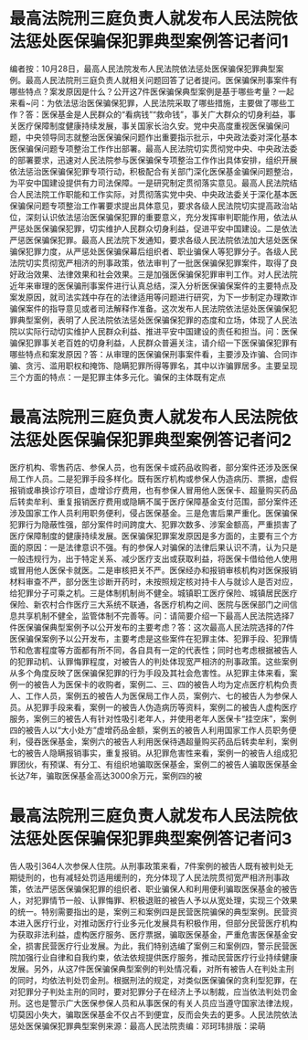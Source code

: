 # 最高法院刑三庭负责人就发布人民法院依法惩处医保骗保犯罪典型案例答记者问1

编者按：10月28日，最高人民法院发布人民法院依法惩处医保骗保犯罪典型案例。最高人民法院刑三庭负责人就相关问题回答了记者提问。医保骗保刑事案件有哪些特点？案发原因是什么？公开这7件医保骗保典型案例是基于哪些考量？一起来看~问：为依法惩治医保骗保犯罪，人民法院采取了哪些措施，主要做了哪些工作？答：医保基金是人民群众的“看病钱”“救命钱”，事关广大群众的切身利益，事关医疗保障制度健康持续发展，事关国家长治久安。党中央高度重视医保骗保问题，中央领导同志就整治医保骗保问题作出重要指示批示，中央政法委对深化基本医保骗保问题专项整治工作作出部署。最高人民法院切实贯彻党中央、中央政法委的部署要求，迅速对人民法院参与医保骗保专项整治工作作出具体安排，组织开展依法惩治医保骗保犯罪专项行动，积极配合有关部门深化医保基金骗保问题整治，为平安中国建设提供有力司法保障。一是研究制定贯彻落实意见。最高人民法院结合人民法院工作职能和工作实际，对贯彻落实党中央、中央政法委关于深化基本医保骗保问题专项整治工作署要求提出具体意见，要求各级人民法院切实提高政治站位，深刻认识依法惩治医保骗保犯罪的重要意义，充分发挥审判职能作用，依法从严惩处医保骗保犯罪，切实维护人民群众切身利益，促进平安中国建设。二是依法严惩医保骗保犯罪。最高人民法院下发通知，要求各级人民法院依法加大惩处医保骗保犯罪力度，从严惩处医保骗保幕后组织者、职业骗保人等犯罪分子。各级人民法院切实贯彻宽严相济的刑事政策，依法审判了一批医保骗保犯罪案件，取得了良好政治效果、法律效果和社会效果。三是加强医保骗保犯罪审判工作。对人民法院近年来审理的医保骗刑事案件进行认真总结，深入分析医保骗保案件的主要特点及案发原因，就司法实践中存在的法律适用等问题进行研究，为下一步制定办理欺诈骗保案件的指导意见或者司法解释作准备。这次发布人民法院依法惩处医保骗保犯罪典型案例，表明了人民法院依法惩处医保骗保犯罪的态度和立场，体现了人民法院以实际行动切实维护人民群众利益、推进平安中国建设的责任和担当。问：医保骗保犯罪事关老百姓的切身利益，人民群众普遍关注，请介绍一下医保骗保犯罪有哪些特点和案发原因？答：从审理的医保骗保刑事案件看，主要涉及诈骗、合同诈骗、贪污、滥用职权和掩饰、隐瞒犯罪所得等罪名，其中以诈骗罪居多。主要呈现三个方面的特点：一是犯罪主体多元化。骗保的主体既有定点

# 最高法院刑三庭负责人就发布人民法院依法惩处医保骗保犯罪典型案例答记者问2

医疗机构、零售药店、参保人员，也有医保卡或药品收购者，部分案件还涉及医保局工作人员。二是犯罪手段多样化。既有医疗机构或参保人伪造病历、票据，虚假报销或串换诊疗项目，虚增诊疗费用，也有参保人冒用他人医保卡、超量购买药品后转卖牟利、重复报销医疗费用或隐瞒不属于医疗保障基金支付范围，部分案件还涉及国家工作人员利用职务便利，侵占医保基金。三是危害后果严重化。医保骗保犯罪行为隐蔽性强，部分案件时间跨度大、犯罪次数多、涉案金额高，严重损害了医疗保障制度的健康持续发展。医保骗保犯罪案发原因是多方面的，主要有三个方面的原因：一是法律意识不强。有的参保人对骗保的法律后果认识不清，认为只是一般违规行为，出于特定关系、减少医疗支出或获取利益，将医保卡借给他人使用或冒用他人医保卡就医。二是审核把关不严。医保经办和报销审核机构对医保报销材料审查不严，部分医生诊断开药时，未按照规定核对持卡人与就诊人是否对应，给犯罪分子可乘之机。三是体制机制尚不健全。城镇职工医疗保险、城镇居民医疗保险、新农村合作医疗三大系统不联通，各医疗机构之间、医院与医保部门之间信息共享机制不健全，监管体制不完善等。问：请简要介绍一下最高人民法院选择7件医保骗保典型案例予以公开发布的主要考虑？答：这次最高人民法院选择的7件医保骗保案例予以公开发布，主要考虑是这些案件在犯罪主体、犯罪手段、犯罪情节和危害程度等方面都有所不同，各自具有一定的代表性；同时也考虑根据被告人的犯罪动机、认罪悔罪程度，对被告人的判处体现宽严相济的刑事政策。这些案例从多个角度反映了医保骗保犯罪的行为手段及其社会危害性。从犯罪主体来看，案例一的被告人为医保卡的收购者，案例二、三、四的被告人均为定点医疗机构负责人、工作人员，案例五的被告人为医保局工作人员，案例六、七的被告人为参保人员。从犯罪手段来看，案例一的被告人伪造病历等资料，案例二的被告人虚构医疗服务，案例三的被告人有针对性吸引老年人，并使用老年人医保卡“挂空床”，案例四的被告人以“大小处方”虚增药品金额，案例五的被告人利用国家工作人员职务便利，侵吞医保基金，案例六的被告人利用医保待遇超量购买药品后转卖牟利，案例七的被告人隐瞒报销事实，重复报销。从犯罪危害性来看，案例一的被告人组成犯罪团伙，有预谋、有分工、有组织地骗取医保基金，案例二的被告人骗取医保基金长达7年，骗取医保基金高达3000余万元，案例四的被

# 最高法院刑三庭负责人就发布人民法院依法惩处医保骗保犯罪典型案例答记者问3

告人吸引364人次参保人住院。从刑事政策来看，7件案例的被告人既有被判处无期徒刑的，也有减轻处罚适用缓刑的，充分体现了人民法院贯彻宽严相济刑事政策，依法严惩医保骗保犯罪的组织者、职业骗保人和利用便利骗取医保基金的被告人，对犯罪情节一般、认罪悔罪、积极退赃的被告人予以从宽处理，实现三个效果的统一。特别需要指出的是，案例三和案例四是民营医院骗保的典型案例。民营资本进入医疗行业，对推动医疗行业多元化发展具有积极作用，但部分民营医疗机构为获取非法利益，虚构医疗服务、医疗票据，骗取医保基金，严重危害医保基金安全，损害民营医疗行业发展。为此，我们特别选编了案例三和案例四，警示民营医院加强行业自律和自我约束，依法依规提供医疗服务，推动民营医疗行业持续健康发展。另外，从这7件医保骗保典型案例的判处情况看，对所有被告人在判处主刑的同时，均依法判处罚金刑。根据刑法的规定，对类似医保骗保的贪利型犯罪，在对犯罪分子判处主刑的同时，要对犯罪分子在经济上予以制裁，应当依法判处罚金刑。这也是警示广大医保参保人员和从事医保的有关人员应当遵守国家法律法规，切莫因小失大，骗取医保基金不仅占不到便宜，反而会失去的更多。人民法院依法惩处医保骗保犯罪典型案例来源：最高人民法院责编：邓珂玮排版：梁萌

